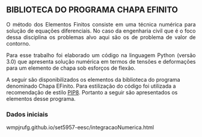 ## BIBLIOTECA DO PROGRAMA CHAPA EFINITO

<p align="justify">O método dos Elementos Finitos consiste em uma técnica numérica para solução de equações diferenciais. No caso da engenharia civil que é o foco dessa disciplina os problemas alvo aqui são os de problema de valor de contorno.</p>

<p align="justify">Para esse trabalho foi elaborado um código na linguagem Python (versão 3.0) que apresenta solução numérica em termos de tensões e deformações para um elemento de chapa sob esforços de flexão.</p> A seguir são disponibilizados os elementos da biblioteca do programa denominado Chapa EFinito. Para estilização do código foi utilizada a recomendação de estilo <a href="https://wiki.python.org.br/GuiaDeEstilo">PIP8</a>. Portanto a seguir são apresentados os elementos desse programa.</p>

### Dados iniciais

wmpjrufg.github.io/set5957-eesc/integracaoNumerica.html

